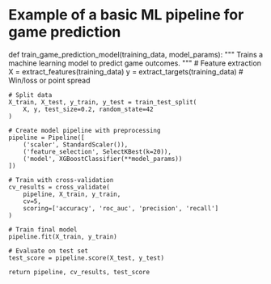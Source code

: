# Example of a basic ML pipeline for game prediction
def train_game_prediction_model(training_data, model_params):
    """
    Trains a machine learning model to predict game outcomes.
    """
    # Feature extraction
    X = extract_features(training_data)
    y = extract_targets(training_data)  # Win/loss or point spread
    
    # Split data
    X_train, X_test, y_train, y_test = train_test_split(
        X, y, test_size=0.2, random_state=42
    )
    
    # Create model pipeline with preprocessing
    pipeline = Pipeline([
        ('scaler', StandardScaler()),
        ('feature_selection', SelectKBest(k=20)),
        ('model', XGBoostClassifier(**model_params))
    ])
    
    # Train with cross-validation
    cv_results = cross_validate(
        pipeline, X_train, y_train, 
        cv=5, 
        scoring=['accuracy', 'roc_auc', 'precision', 'recall']
    )
    
    # Train final model
    pipeline.fit(X_train, y_train)
    
    # Evaluate on test set
    test_score = pipeline.score(X_test, y_test)
    
    return pipeline, cv_results, test_score

